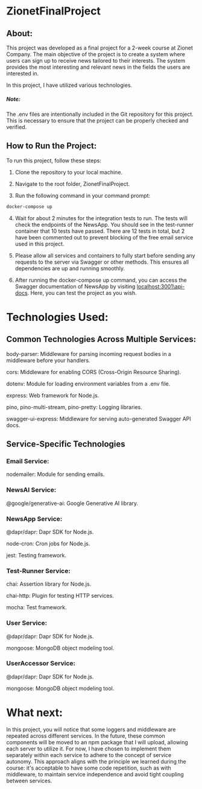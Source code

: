 # ZionetFinalProject 

## About:
This project was developed as a final project for a 2-week course at Zionet Company. The main objective of the project is to create a system where users can sign up to receive news tailored to their interests. The system provides the most interesting and relevant news in the fields the users are interested in.

In this project, I have utilized various technologies.

##### Note:
The .env files are intentionally included in the Git repository for this project. This is necessary to ensure that the project can be properly checked and verified.

## How to Run the Project:
To run this project, follow these steps:

1. Clone the repository to your local machine.

2. Navigate to the root folder, ZionetFinalProject.

3. Run the following command in your command prompt:
```bash
docker-compose up
```
4. Wait for about 2 minutes for the integration tests to run. The tests will check the endpoints of the NewsApp. You should see in the test-runner container that 10 tests have passed. There are 12 tests in total, but 2 have been commented out to prevent blocking of the free email service used in this project.

5. Please allow all services and containers to fully start before sending any requests to the server via Swagger or other methods. This ensures all dependencies are up and running smoothly.

6. After running the docker-compose up command, you can access the Swagger documentation of NewsApp by visiting [localhost:3001\api-docs](http://localhost:3001/api-docs). Here, you can test the project as you wish.


# Technologies Used:
## Common Technologies Across Multiple Services:
body-parser: Middleware for parsing incoming request bodies in a middleware before your handlers.

cors: Middleware for enabling CORS (Cross-Origin Resource Sharing).

dotenv: Module for loading environment variables from a .env file.

express: Web framework for Node.js.

pino, pino-multi-stream, pino-pretty: Logging libraries.

swagger-ui-express: Middleware for serving auto-generated Swagger API docs.

## Service-Specific Technologies
### Email Service:

nodemailer: Module for sending emails.

### NewsAI Service:

@google/generative-ai: Google Generative AI library.

### NewsApp Service:

@dapr/dapr: Dapr SDK for Node.js.

node-cron: Cron jobs for Node.js.

jest: Testing framework.

### Test-Runner Service:

chai: Assertion library for Node.js.

chai-http: Plugin for testing HTTP services.

mocha: Test framework.

### User Service:

@dapr/dapr: Dapr SDK for Node.js.

mongoose: MongoDB object modeling tool.

### UserAccessor Service:

@dapr/dapr: Dapr SDK for Node.js.

mongoose: MongoDB object modeling tool.


# What next:
In this project, you will notice that some loggers and middleware are repeated across different services. In the future, these common components will be moved to an npm package that I will upload, allowing each server to utilize it. For now, I have chosen to implement them separately within each service to adhere to the concept of service autonomy. This approach aligns with the principle we learned during the course: it's acceptable to have some code repetition, such as with middleware, to maintain service independence and avoid tight coupling between services.
